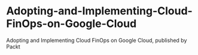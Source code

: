# Adopting-and-Implementing-Cloud-FinOps-on-Google-Cloud
Adopting and Implementing Cloud FinOps on Google Cloud, published by Packt
